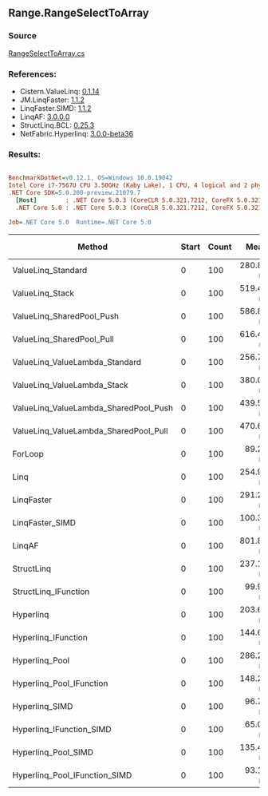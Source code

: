 ﻿## Range.RangeSelectToArray

### Source
[RangeSelectToArray.cs](../LinqBenchmarks/Range/RangeSelectToArray.cs)

### References:
- Cistern.ValueLinq: [0.1.14](https://www.nuget.org/packages/Cistern.ValueLinq/0.1.14)
- JM.LinqFaster: [1.1.2](https://www.nuget.org/packages/JM.LinqFaster/1.1.2)
- LinqFaster.SIMD: [1.1.2](https://www.nuget.org/packages/LinqFaster.SIMD/1.0.3)
- LinqAF: [3.0.0.0](https://www.nuget.org/packages/LinqAF/3.0.0.0)
- StructLinq.BCL: [0.25.3](https://www.nuget.org/packages/StructLinq.BCL/0.25.3)
- NetFabric.Hyperlinq: [3.0.0-beta36](https://www.nuget.org/packages/NetFabric.Hyperlinq/3.0.0-beta36)

### Results:
``` ini

BenchmarkDotNet=v0.12.1, OS=Windows 10.0.19042
Intel Core i7-7567U CPU 3.50GHz (Kaby Lake), 1 CPU, 4 logical and 2 physical cores
.NET Core SDK=5.0.200-preview.21079.7
  [Host]        : .NET Core 5.0.3 (CoreCLR 5.0.321.7212, CoreFX 5.0.321.7212), X64 RyuJIT
  .NET Core 5.0 : .NET Core 5.0.3 (CoreCLR 5.0.321.7212, CoreFX 5.0.321.7212), X64 RyuJIT

Job=.NET Core 5.0  Runtime=.NET Core 5.0  

```
|                                Method | Start | Count |      Mean |     Error |    StdDev | Ratio | RatioSD |  Gen 0 | Gen 1 | Gen 2 | Allocated |
|-------------------------------------- |------ |------ |----------:|----------:|----------:|------:|--------:|-------:|------:|------:|----------:|
|                    ValueLinq_Standard |     0 |   100 | 280.86 ns |  1.625 ns |  1.441 ns |  3.14 |    0.03 | 0.2027 |     - |     - |     424 B |
|                       ValueLinq_Stack |     0 |   100 | 519.40 ns |  1.995 ns |  1.867 ns |  5.82 |    0.04 | 0.3166 |     - |     - |     664 B |
|             ValueLinq_SharedPool_Push |     0 |   100 | 586.81 ns |  6.414 ns |  6.000 ns |  6.57 |    0.08 | 0.2022 |     - |     - |     424 B |
|             ValueLinq_SharedPool_Pull |     0 |   100 | 616.49 ns |  3.286 ns |  3.074 ns |  6.91 |    0.07 | 0.2022 |     - |     - |     424 B |
|        ValueLinq_ValueLambda_Standard |     0 |   100 | 256.70 ns |  1.857 ns |  1.551 ns |  2.87 |    0.02 | 0.2027 |     - |     - |     424 B |
|           ValueLinq_ValueLambda_Stack |     0 |   100 | 380.08 ns |  1.558 ns |  1.458 ns |  4.26 |    0.04 | 0.3171 |     - |     - |     664 B |
| ValueLinq_ValueLambda_SharedPool_Push |     0 |   100 | 439.51 ns |  2.239 ns |  2.094 ns |  4.92 |    0.04 | 0.2027 |     - |     - |     424 B |
| ValueLinq_ValueLambda_SharedPool_Pull |     0 |   100 | 470.63 ns |  1.835 ns |  1.717 ns |  5.27 |    0.04 | 0.2027 |     - |     - |     424 B |
|                               ForLoop |     0 |   100 |  89.28 ns |  0.718 ns |  0.672 ns |  1.00 |    0.00 | 0.2027 |     - |     - |     424 B |
|                                  Linq |     0 |   100 | 254.91 ns |  1.433 ns |  1.340 ns |  2.86 |    0.03 | 0.2446 |     - |     - |     512 B |
|                            LinqFaster |     0 |   100 | 291.23 ns |  2.389 ns |  2.235 ns |  3.26 |    0.05 | 0.4053 |     - |     - |     848 B |
|                       LinqFaster_SIMD |     0 |   100 | 100.33 ns |  0.766 ns |  0.640 ns |  1.12 |    0.01 | 0.4054 |     - |     - |     848 B |
|                                LinqAF |     0 |   100 | 801.86 ns | 12.911 ns | 11.446 ns |  8.98 |    0.13 | 0.7534 |     - |     - |    1576 B |
|                            StructLinq |     0 |   100 | 237.10 ns |  1.245 ns |  1.164 ns |  2.66 |    0.02 | 0.2294 |     - |     - |     480 B |
|                  StructLinq_IFunction |     0 |   100 |  99.94 ns |  0.716 ns |  0.670 ns |  1.12 |    0.01 | 0.2027 |     - |     - |     424 B |
|                             Hyperlinq |     0 |   100 | 203.60 ns |  1.639 ns |  1.453 ns |  2.28 |    0.02 | 0.2027 |     - |     - |     424 B |
|                   Hyperlinq_IFunction |     0 |   100 | 144.61 ns |  0.869 ns |  0.771 ns |  1.62 |    0.01 | 0.2027 |     - |     - |     424 B |
|                        Hyperlinq_Pool |     0 |   100 | 286.29 ns |  1.107 ns |  0.981 ns |  3.21 |    0.03 | 0.0267 |     - |     - |      56 B |
|              Hyperlinq_Pool_IFunction |     0 |   100 | 148.24 ns |  1.235 ns |  1.031 ns |  1.66 |    0.02 | 0.0267 |     - |     - |      56 B |
|                        Hyperlinq_SIMD |     0 |   100 |  96.79 ns |  1.207 ns |  1.129 ns |  1.08 |    0.02 | 0.2027 |     - |     - |     424 B |
|              Hyperlinq_IFunction_SIMD |     0 |   100 |  65.03 ns |  0.600 ns |  0.532 ns |  0.73 |    0.01 | 0.2027 |     - |     - |     424 B |
|                   Hyperlinq_Pool_SIMD |     0 |   100 | 135.42 ns |  1.816 ns |  1.699 ns |  1.52 |    0.02 | 0.0267 |     - |     - |      56 B |
|         Hyperlinq_Pool_IFunction_SIMD |     0 |   100 |  93.16 ns |  0.340 ns |  0.318 ns |  1.04 |    0.01 | 0.0267 |     - |     - |      56 B |

